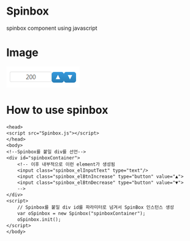 # Spinbox
spinbox component using javascript

# Image 
![Image](https://github.com/rmcodestar/spinbox/blob/master/img.png)

# How to use spinbox
```
<head>
<script src="Spinbox.js"></script>
</head>
<body>
<!--Spinbox를 붙일 div를 선언-->
<div id="spinboxContainer">
	<!-- 이후 내부적으로 이런 element가 생성됨
	<input class="spinbox_elInputText" type="text"/>
	<input class="spinbox_elBtnIncrease" type="button" value="▲">
	<input class="spinbox_elBtnDecrease" type="button" value="▼">
	-->
</div>
<script>
	// Spinbox를 붙일 div id를 파라미터로 넘겨서 SpinBox 인스턴스 생성
	var oSpinbox = new Spinbox("spinboxContainer");
	oSpinbox.init();
</script>
</body>
```
